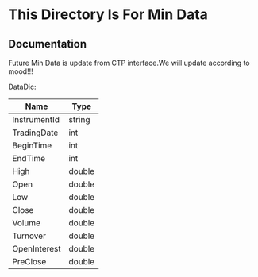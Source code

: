 # This Directory Is For Min Data

## Documentation
Future Min Data is update from CTP interface.We will update according to mood!!!

DataDic:

|  Name   | Type  |
|  ----  | ----  |
| InstrumentId  | string |
| TradingDate  | int |
| BeginTime  | int |
| EndTime  | int |
| High  | double |
| Open  | double |
| Low  | double |
| Close  | double |
| Volume  | double |
| Turnover  | double |
| OpenInterest  | double |
| PreClose  | double |


